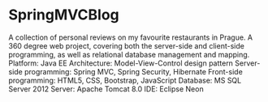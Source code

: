 # SpringMVCBlog

A collection of personal reviews on my favourite restaurants in Prague.
A 360 degree web project, covering both the server-side and client-side programming, as well as relational database management and mapping.
Platform: Java EE
Architecture: Model-View-Control design pattern
Server-side programming: Spring MVC, Spring Security, Hibernate
Front-side programming: HTML5, CSS, Bootstrap, JavaScript
Database: MS SQL Server 2012 
Server: Apache Tomcat 8.0
IDE: Eclipse Neon
